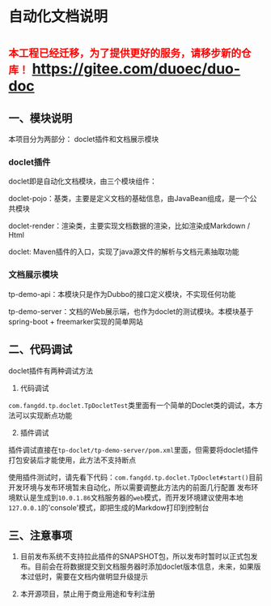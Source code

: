 # 自动化文档说明

# <span style="color:red; font-size:20px">本工程已经迁移，为了提供更好的服务，请移步新的仓库！</span> https://gitee.com/duoec/duo-doc

## 一、模块说明

本项目分为两部分： doclet插件和文档展示模块

### doclet插件

doclet即是自动化文档模块，由三个模块组件：

doclet-pojo：基类，主要是定义文档的基础信息，由JavaBean组成，是一个公共模块

doclet-render：渲染类，主要实现文档数据的渲染，比如渲染成Markdown / Html

doclet: Maven插件的入口，实现了java源文件的解析与文档元素抽取功能

### 文档展示模块

tp-demo-api：本模块只是作为Dubbo的接口定义模块，不实现任何功能

tp-demo-server：文档的Web展示端，也作为doclet的测试模块。本模块基于spring-boot + freemarker实现的简单网站

## 二、代码调试

doclet插件有两种调试方法

1. 代码调试

`com.fangdd.tp.doclet.TpDocletTest`类里面有一个简单的Doclet类的调试，本方法可以实现断点功能

2. 插件调试

插件调试直接在`tp-doclet/tp-demo-server/pom.xml`里面，但需要将doclet插件打包安装后才能使用，此方法不支持断点

使用插件测试时，请先看下代码：`com.fangdd.tp.doclet.TpDoclet#start()`目前开发环境与发布环境暂未自动化，所以需要调整此方法内的前面几行配置
发布环境默认是生成到`10.0.1.86`文档服务器的`web`模式，而开发环境建议使用本地`127.0.0.1`的'console'模式，即把生成的Markdow打印到控制台

## 三、注意事项

1. 目前发布系统不支持拉此插件的SNAPSHOT包，所以发布时暂时以正式包发布。目前会在将数据提交到文档服务器时添加doclet版本信息，未来，如果版本过低时，需要在文档内做明显升级提示

2. 本开源项目，禁止用于商业用途和专利注册






